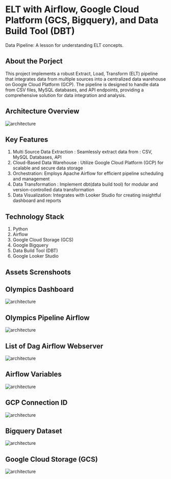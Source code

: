 # ELT with Airflow, Google Cloud Platform (GCS, Bigquery), and Data Build Tool (DBT)
Data Pipeline: A lesson for understanding ELT concepts.


## **About the Porject**
This project implements a robust Extract, Load, Transform (ELT) pipeline that integrates data from multiple sources into a centralized data warehouse on Google Cloud Platform (GCP). The pipeline is designed to handle data from CSV files, MySQL databases, and API endpoints, providing a comprehensive solution for data integration and analysis.

## **Architecture Overview**
![architecture](assets/ELT%20Architecture.png)

## **Key Features**
1. Multi Source Data Extraction : Seamlessly extract data from : CSV, MySQL Databases, API
2. Cloud-Based Data Warehouse : Utilize Google Cloud Platform (GCP) for scalable and secure data storage
3. Orchestration: Employs Apache Airflow for efficient pipeline scheduling and management
4. Data Transformation : Implement dbt(data build tool) for modular and version-controlled data transformation
5. Data Visualization: Integrates with Looker Studio for creating insightful dashboard and reports

## **Technology Stack**
1. Python
2. Airflow
3. Google Cloud Storage (GCS)
4. Google Bigquery
5. Data Build Tool (DBT)
6. Google Looker Studio 

## **Assets Screnshoots** 
## Olympics Dashboard

![architecture](assets/Olympic%20Dashboard%202024.png)

## Olympics Pipeline Airflow

![architecture](assets/Pipeline%20Depedencies.png)

## List of Dag Airflow Webserver
![architecture](assets/List%20of%20Dag.png)

## Airflow Variables
![architecture](assets/Airflow%20Variables.png)

## GCP Connection ID 
![architecture](assets/GCP%20Connection%20ID.png)

## Bigquery Dataset
![architecture](assets/Bigquery%20Dataset.png)

## Google Cloud Storage (GCS)
![architecture](assets/Cloud%20Storage%20Warehouse.png)